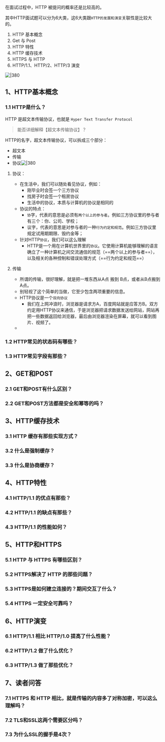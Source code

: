 
在面试过程中，HTTP 被提问的概率还是比较高的。

其中HTTP面试题可以分为6大类，这6大类跟`HTTP的发展和演变`关联性是比较大的。

1. HTTP 基本概念
2. Get 与 Post
3. HTTP 特性
4. HTTP 缓存技术
5. HTTPS 与 HTTP
6. HTTP/1.1、HTTP/2、HTTP/3 演变

![|380](https://my-obsidian-image.oss-cn-guangzhou.aliyuncs.com/2024/04/fdaa8bcc7123b5ee53ef26d3d9407d99.png)

## 1、HTTP基本概念

### 1.1 HTTP是什么？

HTTP 是超文本传输协议，也就是 `Hyper Text Transfer Protocol`

> 能否详细解释【超文本传输协议】？

HTTP的名字，超文本传输协议，可以拆成三个部分：
- 超文本
- 传输
- 协议![|380](https://my-obsidian-image.oss-cn-guangzhou.aliyuncs.com/2024/04/fe9031833b9f81a8398dc10bb07d6479.png)
1. 协议：
	- 在生活中，我们可以随处看见协议，例如：
		- 刚毕业时会签一个三方协议
		- 找房子时会签一个租房协议
		- 生活中的协议，本质与计算机的协议是相同的
	- 协议的特点：
		- `协`字，代表的意思是必须有`两个以上的参与者`。例如三方协议里的参与者有三个：你、公司、学校；
		- 议字，代表的意思是对参与者的一种`行为约定和规范`。例如三方协议里规定试用期期限、毁约金等；
	- 针对HTTP`协议`，我们可以这么理解
		- HTTP是一个用在计算机世界里的`协议`。它使用计算机能够理解的语言确立了一种计算机之间交流通信的规范（==两个以上的参与者==），以及相关的各种控制和错误处理方式（==行为约定和规范==）

2. 传输
	- 所谓的传输，很好理解，就是把一堆东西从A点 搬到 B点，或者从B点搬到A点。
	- 别轻视了这个简单的当做，它至少包含两项重要的信息。
	- HTTP协议是一个`双向协议`
		- 我们在上网冲浪时，浏览器是请求方A，百度网站就是应答方B。双方约定用HTTP协议来通信，于是浏览器把请求数据发送给网站，网站再把一些数据返回给浏览器，最后由浏览器渲染在屏幕，就可以看到图片、视频了。
	- 

### 1.2 HTTP常见的状态码有哪些？


### 1.3 HTTP常见字段有那些？

## 2、GET和POST

### 2.1 GET和POST有什么区别？

### 2.2 GET和POST方法都是安全和幂等的吗？

## 3、HTTP缓存技术

### 3.1 HTTP 缓存有那些实现方式？

### 3.2 什么是强制缓存？

### 3.3 什么是协商缓存？

## 4、HTTP特性

### 4.1 HTTP/1.1 的优点有那些？

### 4.2 HTTP/1.1 的缺点有那些？

### 4.3 HTTP/1.1 的性能如何？

## 5、HTTP和HTTPS

### 5.1 HTTP 与 HTTPS 有哪些区别？

### 5.2 HTTPS解决了 HTTP 的那些问题？

### 5.3 HTTPS是如何建立连接的？期间交互了什么？

### 5.4 HTTPS 一定安全可靠吗？

## 6、HTTP演变

### 6.1 HTTP/1.1 相比 HTTP/1.0 提高了什么性能？

### 6.2 HTTP/1.2 做了什么优化？

### 6.3 HTTP/1.3 做了那些优化？

## 7、读者问答

### 7.1 HTTPS 和 HTTP 相比，就是传输的内容多了对称加密，可以这么理解吗？

### 7.2 TLS和SSL这两个需要区分吗？

### 7.3 为什么SSL的握手是4次？
